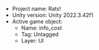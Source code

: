 <!-- UNITY CODE ASSIST INSTRUCTIONS START -->
- Project name: Rats!
- Unity version: Unity 2022.3.42f1
- Active game object:
  - Name: info_cost
  - Tag: Untagged
  - Layer: UI
<!-- UNITY CODE ASSIST INSTRUCTIONS END -->